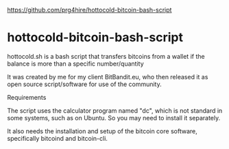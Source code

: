 https://github.com/prg4hire/hottocold-bitcoin-bash-script
# hottocold-bitcoin-bash-script

hottocold.sh is a bash script that transfers bitcoins from a wallet if the balance is more than a specific number/quantity

It was created by me for my client BitBandit.eu, who then released it as open source script/software for use of the community.  


Requirements


The script uses the calculator program named "dc", which is not standard in some systems, such as on Ubuntu. So you may need to install it separately.

It also needs the installation and setup of the bitcoin core software, specifically bitcoind and bitcoin-cli. 




